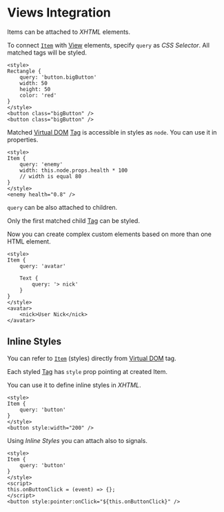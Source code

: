 # Views Integration

Items can be attached to *XHTML* elements.

To connect [`Item`](/api/renderer-item.html) with [View](/views.html) elements, specify `query` as *CSS Selector*. All matched tags will be styled.

```xhtml
<style>
Rectangle {
    query: 'button.bigButton'
    width: 50
    height: 50
    color: 'red'
}
</style>
<button class="bigButton" />
<button class="bigButton" />
```

Matched [Virtual DOM](/views/virtual-dom.html) [Tag](/api/document-tag.html) is accessible in styles as `node`. You can use it in properties.

```xhtml
<style>
Item {
    query: 'enemy'
    width: this.node.props.health * 100
    // width is equal 80
}
</style>
<enemy health="0.8" />
```

`query` can be also attached to children.

Only the first matched child [Tag](/views/virtual-dom.html) can be styled.

Now you can create complex custom elements based on more than one HTML element.

```xhtml
<style>
Item {
    query: 'avatar'

    Text {
        query: '> nick'
    }
}
</style>
<avatar>
    <nick>User Nick</nick>
</avatar>
```

## Inline Styles

You can refer to [`Item`](/api/renderer-api.html) (styles) directly from [Virtual DOM](/views/virtual-dom.html) tag.

Each styled [Tag](/api/document-tag.html) has `style` prop pointing at created Item.

You can use it to define inline styles in *XHTML*.

```xhtml
<style>
Item {
    query: 'button'
}
</style>
<button style:width="200" />
```

Using *Inline Styles* you can attach also to signals.

```xhtml
<style>
Item {
    query: 'button'
}
</style>
<script>
this.onButtonClick = (event) => {};
</script>
<button style:pointer:onClick="${this.onButtonClick}" />
```
